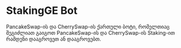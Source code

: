 # StakingGE Bot
PancakeSwap-ის და CherrySwap-ის ქართული ბოტი, რომელთიაც შეგიძლიათ გაიგოთ PancakeSwap-ის და CherrySwap-ის Staking-ით რამდენი დააგროვეთ ან დააგროვებთ.

